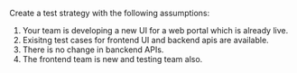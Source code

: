 Create a test strategy with the following assumptions:
1. Your team is developing a new UI for a web portal which is already live.
2. Exisitng test cases for frontend UI and backend apis are available.
3. There is no change in banckend APIs.
4. The frontend team is new and testing team also.
